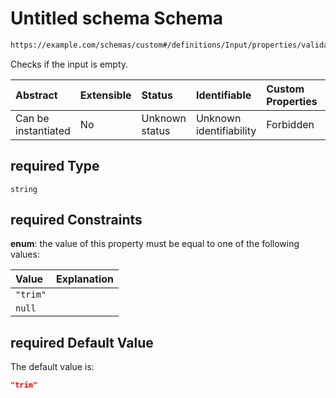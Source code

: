 # Untitled schema Schema

```txt
https://example.com/schemas/custom#/definitions/Input/properties/validations/properties/required
```

Checks if the input is empty.

| Abstract            | Extensible | Status         | Identifiable            | Custom Properties | Additional Properties | Access Restrictions | Defined In                                                                   |
| :------------------ | :--------- | :------------- | :---------------------- | :---------------- | :-------------------- | :------------------ | :--------------------------------------------------------------------------- |
| Can be instantiated | No         | Unknown status | Unknown identifiability | Forbidden         | Allowed               | none                | [FRW.form.schema.json\*](../out/FRW.form.schema.json "open original schema") |

## required Type

`string`

## required Constraints

**enum**: the value of this property must be equal to one of the following values:

| Value    | Explanation |
| :------- | :---------- |
| `"trim"` |             |
| `null`   |             |

## required Default Value

The default value is:

```json
"trim"
```
